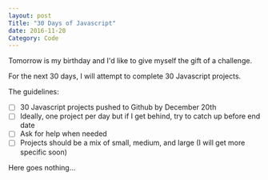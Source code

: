 ```yaml
---
layout: post
Title: "30 Days of Javascript"
date: 2016-11-20
Category: Code
---
```


Tomorrow is my birthday and I'd like to give myself the gift of a challenge. 

For the next 30 days, I will attempt to complete 30 Javascript projects. 

The guidelines: 

- [ ] 30 Javascript projects pushed to Github by December 20th
- [ ] Ideally, one project per day but if I get behind, try to catch up before end date
- [ ] Ask for help when needed
- [ ] Projects should be a mix of small, medium, and large (I will get more specific soon)

Here goes nothing... 
